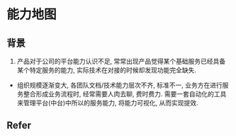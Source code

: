 # 能力地图

## 背景

1. 产品对于公司的平台能力认识不足, 常常出现产品觉得某个基础服务已经具备某个特定服务的能力, 实际技术在对接的时候却发现功能完全缺失. 
* 组织规模逐渐变大, 各团队文档/技术能力层次不齐, 标准不一, 业务方在进行服务整合形成业务流程时, 经常需要人肉去聊, 费时费力. 需要一套自动化的工具来管理平台(中台)中所以的服务能力, 将能力可视化, 从而实现提效.


## Refer

